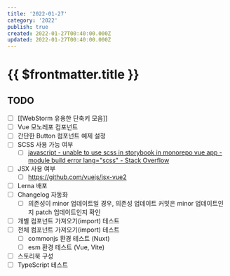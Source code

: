 ```yaml
---
title: '2022-01-27'
category: '2022'
publish: true
created: 2022-01-27T00:40:00.000Z
updated: 2022-01-27T00:40:00.000Z
---
```


# {{ $frontmatter.title }}

## TODO

- [ ] [[WebStorm 유용한 단축키 모음]]
- [ ] Vue 모노레포 컴포넌트
- [ ] 간단한 Button 컴포넌트 예제 설정
- [ ] SCSS 사용 가능 여부
  - [ ] [javascript - unable to use scss in storybook in monorepo vue app - module build error lang="scss" - Stack Overflow](https://stackoverflow.com/questions/68930897/unable-to-use-scss-in-storybook-in-monorepo-vue-app-module-build-error-lang-s)
- [ ] JSX 사용 여부
  - [ ] https://github.com/vuejs/jsx-vue2
- [ ] Lerna 배포
- [ ] Changelog 자동화
  - [ ] 의존성이 minor 업데이트일 경우, 의존성 업데이트 커밋은 minor 업데이트인지 patch 업데이트인지 확인
- [ ] 개별 컴포넌트 가져오기(import) 테스트
- [ ] 전체 컴포넌트 가져오기(import) 테스트
  - [ ] commonjs 환경 테스트 (Nuxt)
  - [ ] esm 환경 테스트 (Vue, Vite)
- [ ] 스토리북 구성
- [ ] TypeScript 테스트
